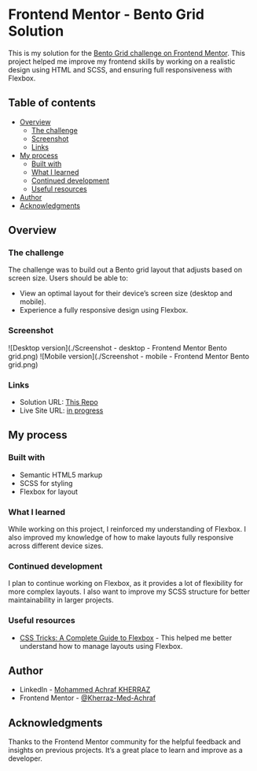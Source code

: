 
# Frontend Mentor - Bento Grid Solution

This is my solution for the [Bento Grid challenge on Frontend Mentor](https://www.frontendmentor.io/challenges/bento-grid-RMydElrlOj). This project helped me improve my frontend skills by working on a realistic design using HTML and SCSS, and ensuring full responsiveness with Flexbox.

## Table of contents

- [Overview](#overview)
  - [The challenge](#the-challenge)
  - [Screenshot](#screenshot)
  - [Links](#links)
- [My process](#my-process)
  - [Built with](#built-with)
  - [What I learned](#what-i-learned)
  - [Continued development](#continued-development)
  - [Useful resources](#useful-resources)
- [Author](#author)
- [Acknowledgments](#acknowledgments)

## Overview

### The challenge

The challenge was to build out a Bento grid layout that adjusts based on screen size. Users should be able to:

- View an optimal layout for their device’s screen size (desktop and mobile).
- Experience a fully responsive design using Flexbox.

### Screenshot

![Desktop version](./Screenshot - desktop - Frontend Mentor Bento grid.png)
![Mobile version](./Screenshot - mobile - Frontend Mentor Bento grid.png)

### Links

- Solution URL: [This Repo](https://github.com/Kherraz-Med-Achraf/Bento-grid)
- Live Site URL: [in progress]()

## My process

### Built with

- Semantic HTML5 markup
- SCSS for styling
- Flexbox for layout

### What I learned

While working on this project, I reinforced my understanding of Flexbox. I also improved my knowledge of how to make layouts fully responsive across different device sizes.


### Continued development

I plan to continue working on Flexbox, as it provides a lot of flexibility for more complex layouts. I also want to improve my SCSS structure for better maintainability in larger projects.

### Useful resources

- [CSS Tricks: A Complete Guide to Flexbox](https://css-tricks.com/snippets/css/a-guide-to-flexbox/) - This helped me better understand how to manage layouts using Flexbox.

## Author

- LinkedIn - [Mohammed Achraf KHERRAZ](https://www.linkedin.com/in/mohammed-achraf-kherraz/)
- Frontend Mentor - [@Kherraz-Med-Achraf](https://www.frontendmentor.io/profile/Kherraz-Med-Achraf)

## Acknowledgments

Thanks to the Frontend Mentor community for the helpful feedback and insights on previous projects. It’s a great place to learn and improve as a developer.
